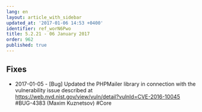 ```yaml
---
lang: en
layout: article_with_sidebar
updated_at: '2017-01-06 14:53 +0400'
identifier: ref_worN6Pwo
title: 5.2.21 - 06 January 2017
order: 962
published: true
---
```

## Fixes

* 2017-01-05 - [Bug] Updated the PHPMailer library in connection with the vulnerability issue described at https://web.nvd.nist.gov/view/vuln/detail?vulnId=CVE-2016-10045 #BUG-4383 (Maxim Kuznetsov) #Core


